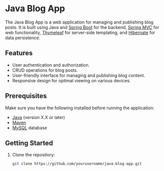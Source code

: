# Java Blog App

The Java Blog App is a web application for managing and publishing blog posts. It is built using Java and [Spring Boot](https://spring.io/projects/spring-boot) for the backend, [Spring MVC](https://docs.spring.io/spring-framework/docs/current/reference/html/web.html) for web functionality, [Thymeleaf](https://www.thymeleaf.org/) for server-side templating, and [Hibernate](https://hibernate.org/) for data persistence.

## Features

- User authentication and authorization.
- CRUD operations for blog posts.
- User-friendly interface for managing and publishing blog content.
- Responsive design for optimal viewing on various devices.

## Prerequisites

Make sure you have the following installed before running the application:

- [Java](https://www.oracle.com/java/technologies/javase-downloads.html) (version X.X or later)
- [Maven](https://maven.apache.org/download.cgi)
- [MySQL](https://dev.mysql.com/downloads/) database

## Getting Started

1. Clone the repository:

   ```bash
   git clone https://github.com/yourusername/java-blog-app.git
